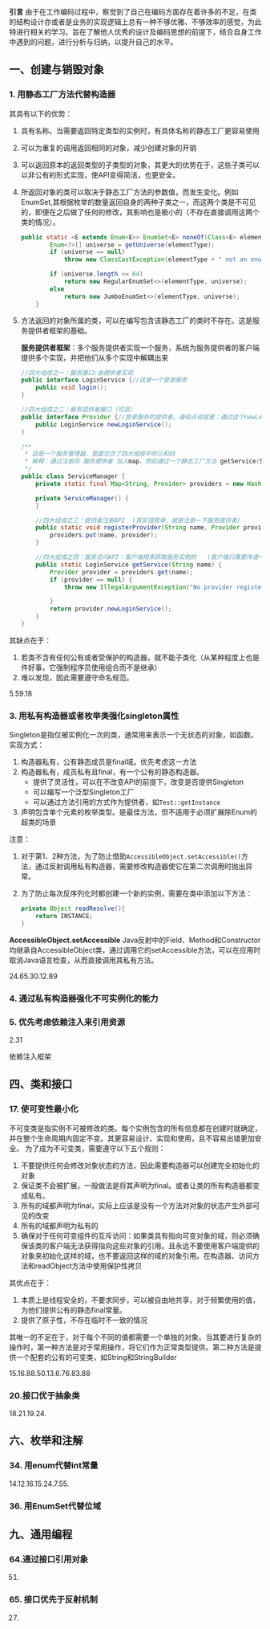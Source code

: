 **引言**
由于在工作编码过程中，察觉到了自己在编码方面存在着许多的不足，在类的结构设计亦或者是业务的实现逻辑上总有一种不够优雅、不够效率的感觉，为此特进行相关的学习。旨在了解他人优秀的设计及编码思想的前提下，结合自身工作中遇到的问题，进行分析与归纳，以提升自己的水平。

## 一、创建与销毁对象

### 1. 用静态工厂方法代替构造器

其具有以下的优势：

1. 具有名称。当需要返回特定类型的实例时，有具体名称的静态工厂更容易使用
2. 可以为重复的调用返回相同的对象，减少创建对象的开销
3. 可以返回原本的返回类型的子类型的对象，其更大的优势在于，这些子类可以以非公有的形式实现，使API变得简洁，也更安全。
4. 所返回对象的类可以取决于静态工厂方法的参数值，而发生变化。例如EnumSet,其根据枚举的数量返回自身的两种子类之一，而这两个类是不可见的，即便在之后做了任何的修改，其影响也是极小的（不存在直接调用这两个类的情况）。

    ```java
    public static <E extends Enum<E>> EnumSet<E> noneOf(Class<E> elementType) {
            Enum<?>[] universe = getUniverse(elementType);
            if (universe == null)
                throw new ClassCastException(elementType + " not an enum");

            if (universe.length <= 64)
                return new RegularEnumSet<>(elementType, universe);
            else
                return new JumboEnumSet<>(elementType, universe);
        }
    ```

5. 方法返回的对象所属的类，可以在编写包含该静态工厂的类时不存在。这是服务提供者框架的基础。

    **服务提供者框架**：多个服务提供者实现一个服务，系统为服务提供者的客户端提供多个实现，并把他们从多个实现中解耦出来

    ```java
    //四大组成之一：服务接口:由提供者实现
    public interface LoginService {//这是一个登录服务
        public void login();
    }
    
    //四大组成之二：服务提供者接口（可选）
    public interface Provider {//登录服务的提供者。通俗点说就是：通过这个newLoginService()可以获得一个服务。
        public LoginService newLoginService();
    }
    
    /**
     * 这是一个服务管理器，里面包含了四大组成中的三和四
     * 解释：通过注册将 服务提供者 加入map，然后通过一个静态工厂方法 getService(String name) 返回不同的服务。
     */
    public class ServiceManager {
        private static final Map<String, Provider> providers = new HashMap<String, Provider>();//map，保存了注册的服务
    
        private ServiceManager() {
        }
    
        //四大组成之三：提供者注册API  (其实很简单，就是注册一下服务提供者)
        public static void registerProvider(String name, Provider provider) {
            providers.put(name, provider);
        }
    
        //四大组成之四：服务访问API：客户端用来获取服务实例的   (客户端只需要传递一个name参数，系统会去匹配服务提供者，然后提供服务)  (静态工厂方法)
        public static LoginService getService(String name) {
            Provider provider = providers.get(name);
            if (provider == null) {
                throw new IllegalArgumentException("No provider registered with name=" + name);
    
            }
            return provider.newLoginService();
        }
    }
    ```

其缺点在于：

1. 若类不含有任何公有或者受保护的构造器，就不能子类化（从某种程度上也是件好事，它强制程序员使用组合而不是继承）
2. 难以发现，因此需要遵守命名规范。

5.59.18

### 3. 用私有构造器或者枚举类强化singleton属性

Singleton是指仅被实例化一次的类，通常用来表示一个无状态的对象，如函数。
实现方式：

1. 构造器私有，公有静态成员是final域。优先考虑这一方法
2. 构造器私有，成员私有且final，有一个公有的静态构造器。
    * 提供了灵活性，可以在不改变API的前提下，改变是否提供Singleton
    * 可以编写一个泛型Singleton工厂
    * 可以通过方法引用的方式作为提供者，如`Test::getInstance`
3. 声明包含单个元素的枚举类型。是最佳方法，但不适用于必须扩展除Enum的超类的场景

注意：

1. 对于第1、2种方法，为了防止借助`AccessibleObject.setAccessible()`方法，通过反射调用私有构造器，需要修改构造器使它在第二次调用时抛出异常。
2. 为了防止每次反序列化时都创建一个新的实例，需要在类中添加以下方法：

    ```java
    private Object readResolve(){
        return INSTANCE;
    }
    ```

**AccessibleObject.setAccessible**
Java反射中的Field、Method和Constructor均继承自AccessibleObject类，通过调用它的setAccessible方法，可以在应用时取消Java语言检查，从而直接调用其私有方法。

24.65.30.12.89

### 4. 通过私有构造器强化不可实例化的能力

### 5. 优先考虑依赖注入来引用资源

2.31

依赖注入框架

## 四、类和接口

### 17. 使可变性最小化

不可变类是指实例不可被修改的类。每个实例包含的所有信息都在创建时就确定，并在整个生命周期内固定不变。其更容易设计、实现和使用，且不容易出错更加安全。
为了成为不可变类，需要遵守以下五个规则：

1. 不要提供任何会修改对象状态的方法，因此需要构造器可以创建完全初始化的对象
2. 保证类不会被扩展，一般做法是将其声明为final。或者让类的所有构造器都变成私有。
3. 所有的域都声明为final，实际上应该是没有一个方法对对象的状态产生外部可见的改变
4. 所有的域都声明为私有的
5. 确保对于任何可变组件的互斥访问：如果类具有指向可变对象的域，则必须确保该类的客户端无法获得指向这些对象的引用。且永远不要使用客户端提供的对象来初始化这样的域，也不要返回这样的域的对象引用。在构造器、访问方法和readObject方法中使用保护性拷贝

其优点在于：

1. 本质上是线程安全的，不要求同步，可以被自由地共享，对于频繁使用的值，为他们提供公有的静态final常量。
2. 提供了原子性，不存在临时不一致的情况

其唯一的不足在于，对于每个不同的值都需要一个单独的对象。当其要进行复杂的操作时，第一种方法是对于常用操作，将它们作为正常类型提供。第二种方法是提供一个配套的公有的可变类，如String和StringBuilder

15.16.88.50.13.6.76.83.88

### 20.接口优于抽象类
18.21.19.24.

## 六、枚举和注解

### 34. 用enum代替int常量

14.12.16.15.24.7.55.

### 36. 用EnumSet代替位域


## 九、通用编程

### 64.通过接口引用对象

51.

### 65. 接口优先于反射机制

27.